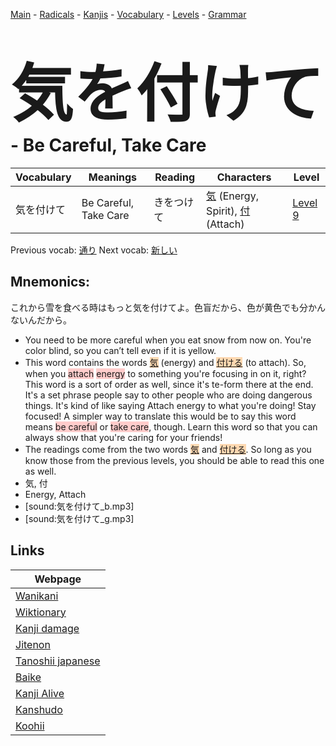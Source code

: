 <style> bigfont {font-size: 100px}</style>
[Main](../README.md) -
[Radicals](../radicals.md) -
[Kanjis](../kanjis.md) -
[Vocabulary](../vocabulary.md) -
[Levels](../levels.md) -
[Grammar](../grammar.md)
# <bigfont> 気を付けて</bigfont> - Be Careful, Take Care 

| Vocabulary | Meanings | Reading | Characters | Level |
| --- | --- | --- | --- | --- |
| 気を付けて | Be Careful, Take Care | きをつけて |  [気](../kanjis/気.md) (Energy, Spirit), [付](../kanjis/付.md) (Attach) | [Level 9](../levels/wk_level9.md) |

Previous vocab: [通り](通り.md) Next vocab: [新しい](新しい.md) 

## Mnemonics:
これから雪を食べる時はもっと気を付けてよ。色盲だから、色が黄色でも分かんないんだから。
* You need to be more careful when you eat snow from now on. You're color blind, so you can’t tell even if it is yellow.
* This word contains the words <span style="background-color:#fed8b1"> [気](https://jisho.org/search/気)</span> (energy) and <span style="background-color:#fed8b1"> [付ける](https://jisho.org/search/付ける)</span> (to attach). So, when you <span style="background-color:#ffcccb"> attach</span> <span style="background-color:#ffcccb"> energy</span> to something you're focusing in on it, right? This word is a sort of order as well, since it's te-form there at the end. It's a set phrase people say to other people who are doing dangerous things. It's kind of like saying Attach energy to what you're doing! Stay focused! A simpler way to translate this would be to say this word means <span style="background-color:#ffcccb"> be careful</span> or <span style="background-color:#ffcccb"> take care</span>, though. Learn this word so that you can always show that you're caring for your friends!
* The readings come from the two words <span style="background-color:#fed8b1"> [気](https://jisho.org/search/気)</span> and <span style="background-color:#fed8b1"> [付ける](https://jisho.org/search/付ける)</span>. So long as you know those from the previous levels, you should be able to read this one as well.
* 気, 付
* Energy, Attach
* [sound:気を付けて_b.mp3]
* [sound:気を付けて_g.mp3]


## Links 

| Webpage |
| --- |
| [Wanikani          ](https://www.wanikani.com/kanji/気を付けて) |
| [Wiktionary        ](https://en.wiktionary.org/wiki/気を付けて) |
| [Kanji damage      ](http://www.kanjidamage.com/kanji/search?utf8=✓&q=気を付けて) |
| [Jitenon           ](https://jitenon.com/kanji/気を付けて) |
| [Tanoshii japanese ](https://www.tanoshiijapanese.com/dictionary/kanji.cfm?k=気を付けて) |
| [Baike             ](https://baike.baidu.com/item/気を付けて) |
| [Kanji Alive       ](https://app.kanjialive.com/気を付けて) |
| [Kanshudo          ](https://www.kanshudo.com/searchmn?q=気を付けて) |
| [Koohii            ](https://kanji.koohii.com/study/kanji/気を付けて) |
